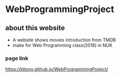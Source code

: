 # WebProgrammingProject

## about this website
- A website shows movies introduction from TMDB
- make for Web Programming class(2018) in NUK

### page link
https://kttony.github.io/WebProgrammingProject/
